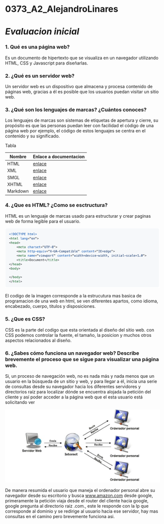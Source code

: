 # __0373_A2_AlejandroLinares__

# _Evaluacion inicial_

### 1. Qué es una página web?
Es un documento de hipertexto que se visualiza en un navegador utilizando HTML, CSS y Javascript para diseñarlas.
### 2. ¿Qué es un servidor web?
Un servidor web es un dispositivo que almacena y procesa contenido de páginas web, gracias a él es posible que los usuarios puedan visitar un sitio web.
### 3. ¿Qué son los lenguajes de marcas? ¿Cuántos conoces?
Los lenguajes de marcas son sistemas de etiquetas de apertura y cierre, su propósito es que las personas puedan leer con facilidad el código de una página web por ejemplo, el código de estos lenguajes se centra en el contenido y su significado.

Tabla

|Nombre|Enlace a documentacion|
|--------|--------------------|
|HTML| [enlace](https://html.spec.whatwg.org/) |
|XML| [enlace](https://www.w3.org/XML/) |
|SMGL| [enlace](https://www.w3.org/TR/sgml-dtd/) |
|XHTML| [enlace](https://www.w3.org/TR/xhtml1/) |
|Markdown| [enlace](https://daringfireball.net/projects/markdown/) |

### 4. ¿Que es HTML? ¿Como se esctructura?
HTML es un lenguaje de marcas usado para estructurar y crear paginas web de forma legible para el usuario.

![Estructurahtml](formatohtml.jpg)

El codigo de la imagen corresponde a la estrucutura mas basica de programacion de una web en html, se ven diferentes apartos, como idioma, encabezado, cuerpo, titulos y disposiciones.

### 5. ¿Que es CSS?
CSS es la parte del codigo que esta orientada al diseño del sitio web. con CSS podemos controlar la fuente, el tamaño, la posicion y muchos otros aspectos relacionados al diseño.

### 6. ¿Sabes cómo funciona un navegador web? Describe brevemente el proceso que se sigue para visualizar una página web.
Si, un proceso de navegación web, no es nada más y nada menos que un usuario en la búsqueda de un sitio y web, y para llegar a él, inicia una serie de consultas desde su navegador hacia los diferentes servidores y directorios raíz para localizar dónde se encuentra alojada la petición del cliente y así poder acceder a la página web que el esta usuario está solicitando ver

![servidorweb](Servidorweb.jpg)

De manera resumida el usuario que maneja el ordenador personal abre su navegador desde su escritorio y busca www.amazon.com desde google, primeramente la petición viaja desde el router del cliente hacia google, google pregunta al directorio raiz .com., este le responde con la Ip que corresponde al dominio y se redirige al usuario hacia ese servidor, hay mas consultas en el camino pero brevemente funciona asi.



